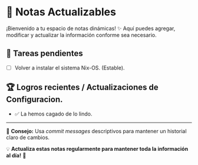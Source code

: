 # 📌 Notas Actualizables

¡Bienvenido a tu espacio de notas dinámicas! ✨ Aquí puedes agregar, modificar y actualizar la información conforme sea necesario.

## 📝 Tareas pendientes

- [ ] Volver a instalar el sistema Nix-OS. (Estable).

## 🏆 Logros recientes / Actualizaciones de Configuracion.

- ✅ La hemos cagado de lo lindo.

---

📌 **Consejo:** Usa _commit messages_ descriptivos para mantener un historial claro de cambios.

💡 **Actualiza estas notas regularmente para mantener toda la información al día!** 🚀
